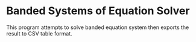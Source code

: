 # Banded Systems of Equation Solver

This program attempts to solve banded equation system then exports the result to CSV table format.
